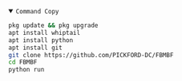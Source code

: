 <center>
  <img src="">
  </center>
<details open><summary><code>Command Copy</code></summary>

```bash
pkg update && pkg upgrade
apt install whiptail
apt install python
apt install git
git clone https://github.com/PICKFORD-DC/FBMBF
cd FBMBF
python run
```
